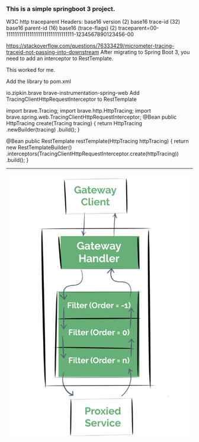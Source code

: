 ### This is a simple springboot 3 project.


W3C http traceparent Headers:
base16 version (2)
base16 trace-id (32)
base16 parent-id (16)
base16 (trace-flags) (2)
traceparent=00-11111111111111111111111111111111-1234567890123456-00


https://stackoverflow.com/questions/76333429/micrometer-tracing-traceid-not-passing-into-downstream
After migrating to Spring Boot 3, you need to add an interceptor to RestTemplate.

This worked for me.

Add the library to pom.xml

<dependency>
    <groupId>io.zipkin.brave</groupId>
    <artifactId>brave-instrumentation-spring-web</artifactId>
</dependency>
Add TracingClientHttpRequestInterceptor to RestTemplate

import brave.Tracing;
import brave.http.HttpTracing;
import brave.spring.web.TracingClientHttpRequestInterceptor;
@Bean
public HttpTracing create(Tracing tracing) {
return HttpTracing
.newBuilder(tracing)
.build();
}

@Bean
public RestTemplate restTemplate(HttpTracing httpTracing) {
return new RestTemplateBuilder()           
.interceptors(TracingClientHttpRequestInterceptor.create(httpTracing))
.build();
}



---

![filters-orders.png](filters-orders.png)